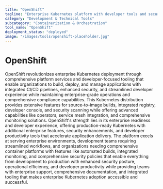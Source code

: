 ```yaml
---
title: "OpenShift"
tagline: "Enterprise Kubernetes platform with developer tools and security"
category: "Development & Technical Tools"
subcategory: "Containerization & Orchestration"
tool_name: "OpenShift"
deployment_status: "deployed"
image: "/images/tools/openshift-placeholder.jpg"
---
```


# OpenShift

OpenShift revolutionizes enterprise Kubernetes deployment through comprehensive platform services and developer-focused tooling that enable organizations to build, deploy, and manage applications with integrated CI/CD pipelines, enhanced security, and streamlined developer experience while maintaining enterprise-grade operations and comprehensive compliance capabilities. This Kubernetes distribution provides extensive features for source-to-image builds, integrated registry, developer console, and security scanning while offering advanced capabilities like operators, service mesh integration, and comprehensive monitoring solutions. OpenShift's strength lies in its enterprise readiness and developer experience, offering production-ready Kubernetes with additional enterprise features, security enhancements, and developer productivity tools that accelerate application delivery. The platform excels at serving enterprise environments, development teams requiring streamlined workflows, and organizations needing comprehensive container platforms with features like automated builds, integrated monitoring, and comprehensive security policies that enable everything from development to production with enhanced security posture, operational efficiency, and developer productivity while providing teams with enterprise support, comprehensive documentation, and integrated tooling that makes enterprise Kubernetes adoption accessible and successful.
